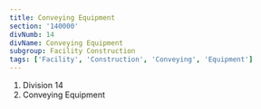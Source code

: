 ```yaml
---
title: Conveying Equipment
section: '140000'
divNumb: 14
divName: Conveying Equipment
subgroup: Facility Construction
tags: ['Facility', 'Construction', 'Conveying', 'Equipment']
---
```


   1. Division 14
   1. Conveying Equipment

